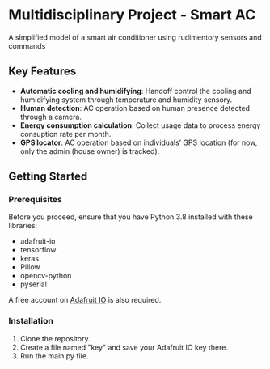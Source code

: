 # Multidisciplinary Project - Smart AC

A simplified model of a smart air conditioner using rudimentory sensors and commands

## Key Features

- **Automatic cooling and humidifying**: Handoff control the cooling and humidifying system through temperature and humidity
sensory.
- **Human detection**: AC operation based on human presence detected through a camera.
- **Energy consumption calculation**: Collect usage data to process energy consuption rate per month.
- **GPS locator**: AC operation based on individuals’ GPS location (for now, only the admin
(house owner) is tracked).

## Getting Started
### Prerequisites

Before you proceed, ensure that you have Python 3.8 installed with these libraries:

- adafruit-io
- tensorflow
- keras
- Pillow
- opencv-python
- pyserial

A free account on [Adafruit IO](https://io.adafruit.com/) is also required.  

### Installation

1. Clone the repository.
2. Create a file named "key" and save your Adafruit IO key there.
3. Run the main.py file.
